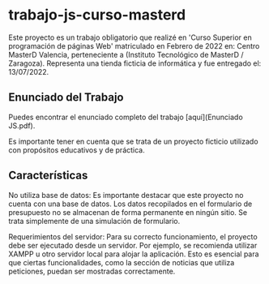 # trabajo-js-curso-masterd
Este proyecto es un trabajo obligatorio que realizé en 'Curso Superior en programación de páginas Web' matriculado en Febrero de 2022 en: Centro MasterD Valencia, perteneciente a (Instituto Tecnológico de MasterD / Zaragoza).  Representa una tienda ficticia de informática y fue entregado el: 13/07/2022.

## Enunciado del Trabajo

Puedes encontrar el enunciado completo del trabajo [aquí](Enunciado JS.pdf).

Es importante tener en cuenta que se trata de un proyecto ficticio utilizado con propósitos educativos y de práctica.

## Características

No utiliza base de datos: Es importante destacar que este proyecto no cuenta con una base de datos. Los datos recopilados en el formulario de presupuesto no se almacenan de forma permanente en ningún sitio. Se trata simplemente de una simulación de formulario.

Requerimientos del servidor: Para su correcto funcionamiento, el proyecto debe ser ejecutado desde un servidor. Por ejemplo, se recomienda utilizar XAMPP u otro servidor local para alojar la aplicación. Esto es esencial para que ciertas funcionalidades, como la sección de noticias que utiliza peticiones, puedan ser mostradas correctamente.
